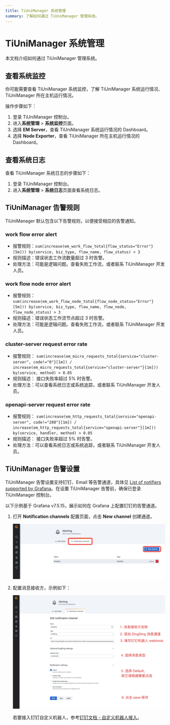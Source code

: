 ```yaml
---
title: TiUniManager 系统管理
summary: 了解如何通过 TiUniManager 管理系统。
---
```


# TiUniManager 系统管理

本文档介绍如何通过 TiUniManager 管理系统。

## 查看系统监控

你可能需要查看 TiUniManager 系统监控，了解 TiUniManager 系统运行情况、TiUniManager 所在主机运行情况。

操作步骤如下：

1. 登录 TiUniManager 控制台。
2. 进入**系统管理** > **系统监控**页面。
3. 选择 **EM Server**，查看 TiUniManager 系统运行情况的 Dashboard。
4. 选择 **Node Exporter**，查看 TiUniManager 所在主机运行情况的 Dashboard。

## 查看系统日志

查看 TiUniManager 系统日志的步骤如下：

1. 登录 TiUniManager 控制台。
2. 进入**系统管理** > **系统日志**页面查看系统日志。

## TiUniManager 告警规则

TiUniManager 默认包含以下告警规则，以便接受相应的告警通知。

### work flow error alert

* 报警规则：`sum(increase(em_work_flow_total{flow_status="Error"}[5m])) by(service, biz_type, flow_name, flow_status) > 3`
* 规则描述：错误状态工作流数量超过 3 时告警。
* 处理方法：可能是逻辑问题。查看失败工作流，或者联系 TiUniManager 开发人员。

### work flow node error alert

* 报警规则：`sum(increase(em_work_flow_node_total{flow_node_status="Error"}[5m])) by(service, biz_type, flow_name, flow_node, flow_node_status) > 3`
* 规则描述：错误状态工作流节点超过 3 时告警。
* 处理方法：可能是逻辑问题。查看失败工作流，或者联系 TiUniManager 开发人员。

### cluster-server request error rate

* 报警规则： `sum(increase(em_micro_requests_total{service="cluster-server", code!="0"}[1m]) / increase(em_micro_requests_total{service="cluster-server"}[1m])) by(service, method) > 0.05`
* 规则描述： 接口失败率超过 5% 时告警。
* 处理方法：可以查看系统日志或系统追踪，或者联系 TiUniManager 开发人员。

### openapi-server request error rate

* 报警规则： `sum(increase(em_http_requests_total{service="openapi-server", code!="200"}[1m]) / increase(em_http_requests_total{service="openapi-server"}[1m])) by(service, handler, method) > 0.05`
* 规则描述： 接口失败率超过 5% 时告警。
* 处理方法：可以查看系统日志或系统追踪，或者联系 TiUniManager 开发人员。

## TiUniManager 告警设置

TiUniManager 告警设置支持钉钉、Email 等告警通道，具体见 [List of notifiers supported by Grafana](https://grafana.com/docs/grafana/latest/alerting/unified-alerting/contact-points/#list-of-notifiers-supported-by-grafana)。在设置 TiUniManager 告警前，确保已登录 TiUniManager 控制台。

以下示例基于 Grafana v7.5.15，展示如何在 Grafana 上配置钉钉的告警通道。

1. 打开 **Notification channels** 配置页面，点击 **New channel** 创建通道。

    ![Notification channels - New channel](/media/tiem/tiunimanager-notification-channels-new-channel.png)

2. 配置消息接收方，示例如下：

    ![Notification channels - Edit config](/media/tiem/tiunimanager-notification-channels-edit-config.png)

    若要接入钉钉自定义机器人，参考[钉钉文档 - 自定义机器人接入](https://open.dingtalk.com/document/group/custom-robot-access)。
